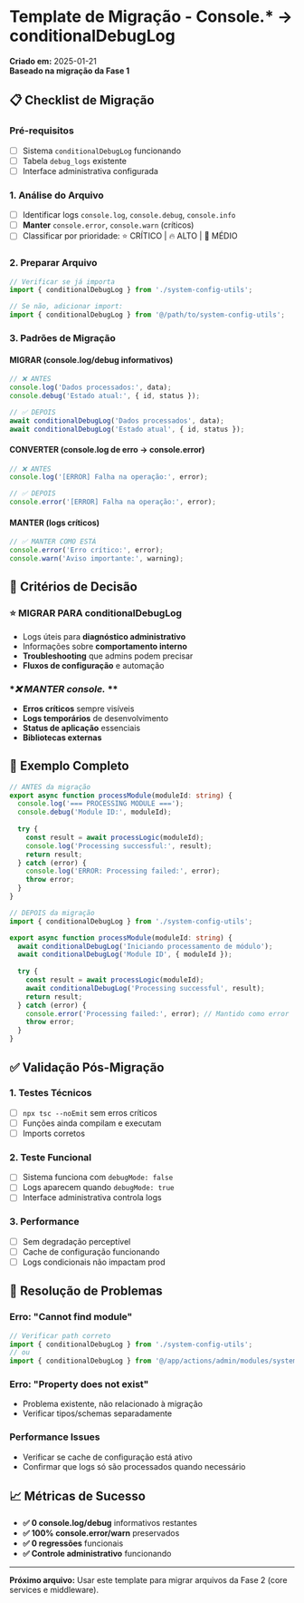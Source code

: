 # Template de Migração - Console.* → conditionalDebugLog

**Criado em:** 2025-01-21  
**Baseado na migração da Fase 1**

## 📋 Checklist de Migração

### **Pré-requisitos**
- [ ] Sistema `conditionalDebugLog` funcionando
- [ ] Tabela `debug_logs` existente
- [ ] Interface administrativa configurada

### **1. Análise do Arquivo**
- [ ] Identificar logs `console.log`, `console.debug`, `console.info`
- [ ] **Manter** `console.error`, `console.warn` (críticos)
- [ ] Classificar por prioridade: ⭐ CRÍTICO | 🔥 ALTO | 📝 MÉDIO

### **2. Preparar Arquivo**
```typescript
// Verificar se já importa
import { conditionalDebugLog } from './system-config-utils';

// Se não, adicionar import:
import { conditionalDebugLog } from '@/path/to/system-config-utils';
```

### **3. Padrões de Migração**

#### **MIGRAR (console.log/debug informativos)**
```typescript
// ❌ ANTES
console.log('Dados processados:', data);
console.debug('Estado atual:', { id, status });

// ✅ DEPOIS  
await conditionalDebugLog('Dados processados', data);
await conditionalDebugLog('Estado atual', { id, status });
```

#### **CONVERTER (console.log de erro → console.error)**
```typescript
// ❌ ANTES
console.log('[ERROR] Falha na operação:', error);

// ✅ DEPOIS
console.error('[ERROR] Falha na operação:', error);
```

#### **MANTER (logs críticos)**
```typescript
// ✅ MANTER COMO ESTÁ
console.error('Erro crítico:', error);
console.warn('Aviso importante:', warning);
```

## 🎯 Critérios de Decisão

### **⭐ MIGRAR PARA conditionalDebugLog**
- Logs úteis para **diagnóstico administrativo**
- Informações sobre **comportamento interno**
- **Troubleshooting** que admins podem precisar
- **Fluxos de configuração** e automação

### **❌ MANTER console.*  **
- **Erros críticos** sempre visíveis
- **Logs temporários** de desenvolvimento  
- **Status de aplicação** essenciais
- **Bibliotecas externas**

## 📝 Exemplo Completo

```typescript
// ANTES da migração
export async function processModule(moduleId: string) {
  console.log('=== PROCESSING MODULE ===');
  console.debug('Module ID:', moduleId);
  
  try {
    const result = await processLogic(moduleId);
    console.log('Processing successful:', result);
    return result;
  } catch (error) {
    console.log('ERROR: Processing failed:', error);
    throw error;
  }
}

// DEPOIS da migração  
import { conditionalDebugLog } from './system-config-utils';

export async function processModule(moduleId: string) {
  await conditionalDebugLog('Iniciando processamento de módulo');
  await conditionalDebugLog('Module ID', { moduleId });
  
  try {
    const result = await processLogic(moduleId);
    await conditionalDebugLog('Processing successful', result);
    return result;
  } catch (error) {
    console.error('Processing failed:', error); // Mantido como error
    throw error;
  }
}
```

## ✅ Validação Pós-Migração

### **1. Testes Técnicos**
- [ ] `npx tsc --noEmit` sem erros críticos
- [ ] Funções ainda compilam e executam
- [ ] Imports corretos

### **2. Teste Funcional**  
- [ ] Sistema funciona com `debugMode: false`
- [ ] Logs aparecem quando `debugMode: true`
- [ ] Interface administrativa controla logs

### **3. Performance**
- [ ] Sem degradação perceptível
- [ ] Cache de configuração funcionando
- [ ] Logs condicionais não impactam prod

## 🔧 Resolução de Problemas

### **Erro: "Cannot find module"**
```typescript
// Verificar path correto
import { conditionalDebugLog } from './system-config-utils';
// ou 
import { conditionalDebugLog } from '@/app/actions/admin/modules/system-config-utils';
```

### **Erro: "Property does not exist"**
- Problema existente, não relacionado à migração
- Verificar tipos/schemas separadamente

### **Performance Issues**
- Verificar se cache de configuração está ativo
- Confirmar que logs só são processados quando necessário

## 📈 Métricas de Sucesso

- **✅ 0 console.log/debug** informativos restantes
- **✅ 100% console.error/warn** preservados  
- **✅ 0 regressões** funcionais
- **✅ Controle administrativo** funcionando

---

**Próximo arquivo:** Usar este template para migrar arquivos da Fase 2 (core services e middleware).